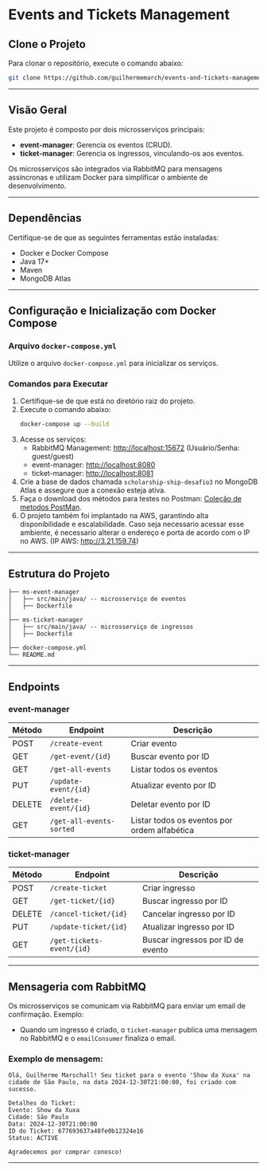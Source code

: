 # Events and Tickets Management

## Clone o Projeto

Para clonar o repositório, execute o comando abaixo:

```bash
git clone https://github.com/guilhermemarch/events-and-tickets-management.git
```

---

## Visão Geral

Este projeto é composto por dois microsserviços principais:

- **event-manager**: Gerencia os eventos (CRUD).
- **ticket-manager**: Gerencia os ingressos, vinculando-os aos eventos.

Os microsserviços são integrados via RabbitMQ para mensagens assíncronas e utilizam Docker para simplificar o ambiente de desenvolvimento.

---

## Dependências

Certifique-se de que as seguintes ferramentas estão instaladas:

- Docker e Docker Compose
- Java 17+
- Maven
- MongoDB Atlas

---

## Configuração e Inicialização com Docker Compose

### Arquivo `docker-compose.yml`

Utilize o arquivo `docker-compose.yml` para inicializar os serviços.

### Comandos para Executar

1. Certifique-se de que está no diretório raiz do projeto.
2. Execute o comando abaixo:
   ```bash
   docker-compose up --build
   ```
3. Acesse os serviços:
   - RabbitMQ Management: [http://localhost:15672](http://localhost:15672) (Usuário/Senha: guest/guest)
   - event-manager: [http://localhost:8080](http://localhost:8080)
   - ticket-manager: [http://localhost:8081](http://localhost:8081)
4. Crie a base de dados chamada `scholarship-ship-desafio3` no MongoDB Atlas e assegure que a conexão esteja ativa.
5. Faça o download dos métodos para testes no Postman: [Coleção de metodos PostMan](https://drive.google.com/file/d/123U02DzwTt_dfb-IZbtcB1ZWubq4rUDN/view?usp=sharing).
6. O projeto também foi implantado na AWS, garantindo alta disponibilidade e escalabilidade. Caso seja necessario acessar esse ambiente, é necessario alterar o endereço e porta de acordo com o IP no AWS. (IP AWS: http://3.21.159.74)

---

## Estrutura do Projeto

```plaintext
├── ms-event-manager
│   ├── src/main/java/ -- microsserviço de eventos
│   ├── Dockerfile
│
├── ms-ticket-manager
│   ├── src/main/java/ -- microsserviço de ingressos
│   ├── Dockerfile
│
├── docker-compose.yml
└── README.md
```

---

## Endpoints

### event-manager

| Método | Endpoint             | Descrição               |
| ------ | -------------------- | ----------------------- |
| POST   | `/create-event`      | Criar evento            |
| GET    | `/get-event/{id}`    | Buscar evento por ID    |
| GET    | `/get-all-events`    | Listar todos os eventos |
| PUT    | `/update-event/{id}` | Atualizar evento por ID |
| DELETE | `/delete-event/{id}` | Deletar evento por ID   |
| GET | `/get-all-events-sorted` | Listar todos os eventos por ordem alfabética  |

### ticket-manager

| Método | Endpoint                   | Descrição                  |
| ------ | -------------------------- | -------------------------- |
| POST   | `/create-ticket`           | Criar ingresso             |
| GET    | `/get-ticket/{id}`         | Buscar ingresso por ID     |
| DELETE | `/cancel-ticket/{id}`      | Cancelar ingresso por ID   |
| PUT    | `/update-ticket/{id}`      | Atualizar ingresso por ID    |
| GET | `/get-tickets-event/{id}`     | Buscar ingressos por ID de evento   |


---

## Mensageria com RabbitMQ

Os microsserviços se comunicam via RabbitMQ para enviar um email de confirmação. Exemplo:

- Quando um ingresso é criado, o `ticket-manager` publica uma mensagem no RabbitMQ e o `emailConsumer` finaliza o email.

### Exemplo de mensagem:

```
Olá, Guilherme Marschall! Seu ticket para o evento 'Show da Xuxa' na cidade de São Paulo, na data 2024-12-30T21:00:00, foi criado com sucesso.

Detalhes do Ticket:
Evento: Show da Xuxa
Cidade: São Paulo
Data: 2024-12-30T21:00:00
ID do Ticket: 677693637a48fe0b12324e16
Status: ACTIVE

Agradecemos por comprar conosco!
```

---

